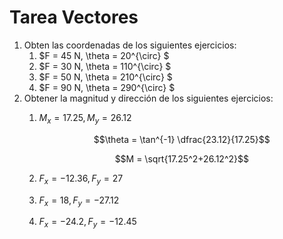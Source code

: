 # Tarea Vectores 

1. Obten las coordenadas de los siguientes ejercicios:
    1. $F = 45 N, \theta = 20^{\circ} $
    1. $F = 30 N, \theta = 110^{\circ} $
    1. $F = 50 N, \theta = 210^{\circ} $
    1. $F = 90 N, \theta = 290^{\circ} $
1. Obtener la magnitud y dirección de los siguientes ejercicios:
    1. $M_x = 17.25, M_y = 26.12$
       
       $$\theta = \tan^{-1} \dfrac{23.12}{17.25}$$
       
       $$M = \sqrt{17.25^2+26.12^2}$$
       
    1. $F_x = -12.36, F_y = 27$
    1. $F_x = 18, F_y = -27.12$
    1. $F_x = -24.2, F_y = -12.45$
